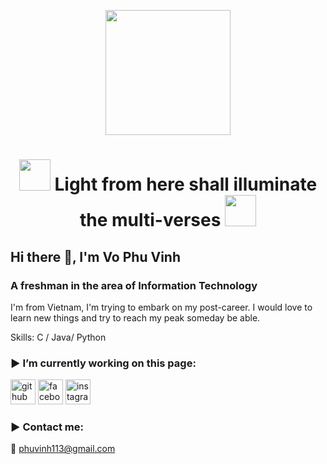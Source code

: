 <p align="center"><img class= "center" src= "https://media3.giphy.com/media/yue5RmlTYopQHShVvM/giphy.gif" width= "200"></p>

<h1 align="center"> <img src="https://media0.giphy.com/media/uB6eLycBCOl68/giphy.gif" width="50">	Light from here shall illuminate the multi-verses  <img src="https://media0.giphy.com/media/uB6eLycBCOl68/giphy.gif" width="50"></h1>

## Hi there 👋, I'm Vo Phu Vinh
### A freshman in the area of Information Technology
I'm from Vietnam, I'm trying to embark on my post-career. I would love to learn new things and try to reach my peak someday be able.


Skills: C / Java/ Python

### :arrow_forward: I’m currently working on this page:

[<img src='https://cdn.jsdelivr.net/npm/simple-icons@3.0.1/icons/github.svg' alt='github' height='40'>](https://github.com/Killasneverdie)  [<img src='https://cdn.jsdelivr.net/npm/simple-icons@3.0.1/icons/facebook.svg' alt='facebook' height='40'>](https://www.facebook.com/vinh.vophu.1)  [<img src='https://cdn.jsdelivr.net/npm/simple-icons@3.0.1/icons/instagram.svg' alt='instagram' height='40'>](https://www.instagram.com/vophu_v/)  

### :arrow_forward: Contact me:
:email: phuvinh113@gmail.com



